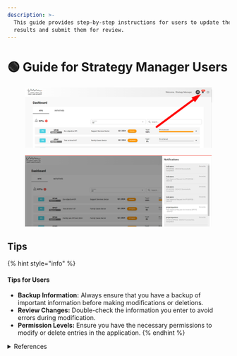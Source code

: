 ```yaml
---
description: >-
  This guide provides step-by-step instructions for users to update their KPI
  results and submit them for review.
---
```


# 🟢 Guide for Strategy Manager Users

<figure><img src="../.gitbook/assets/image (89).png" alt=""><figcaption></figcaption></figure>

<figure><img src="../.gitbook/assets/image (91).png" alt=""><figcaption></figcaption></figure>

## Tips

{% hint style="info" %}
#### Tips for Users

* **Backup Information:** Always ensure that you have a backup of important information before making modifications or deletions.
* **Review Changes:** Double-check the information you enter to avoid errors during modification.
* **Permission Levels:** Ensure you have the necessary permissions to modify or delete entries in the application.
{% endhint %}

<details>

<summary>References</summary>

<img src="../.gitbook/assets/image (70).png" alt="" data-size="original">

</details>
